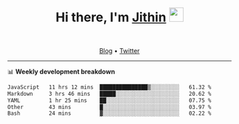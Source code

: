 <h1 align="center">Hi there, I'm <a href="https://jithset.github.io/" target="_blank">Jithin</a> <img
src="https://github.com/blackcater/blackcater/raw/main/images/Hi.gif" height="32" /></h1>

<br />

<p align="center">
  <a href="https://jithset.github.io">Blog</a> •
  <a href="https://twitter.com/jithset">Twitter</a>
</p>

---

📊 **Weekly development breakdown**

<!--START_SECTION:waka-->

```txt
JavaScript   11 hrs 12 mins  ███████████████▒░░░░░░░░░   61.32 %
Markdown     3 hrs 46 mins   █████░░░░░░░░░░░░░░░░░░░░   20.62 %
YAML         1 hr 25 mins    ██░░░░░░░░░░░░░░░░░░░░░░░   07.75 %
Other        43 mins         █░░░░░░░░░░░░░░░░░░░░░░░░   03.97 %
Bash         24 mins         ▓░░░░░░░░░░░░░░░░░░░░░░░░   02.22 %
```

<!--END_SECTION:waka-->

